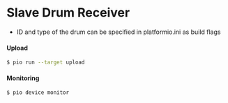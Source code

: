 # Slave Drum Receiver

* ID and type of the drum can be specified in platformio.ini as build flags

#### Upload


```bash
$ pio run --target upload
```

#### Monitoring

```bash
$ pio device monitor
```
